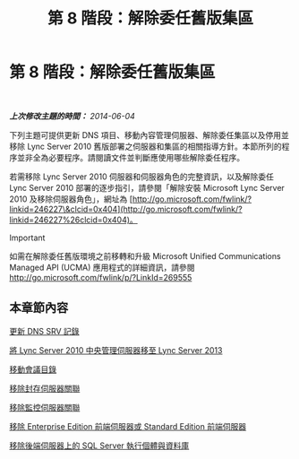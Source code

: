 ﻿---
title: 第 8 階段：解除委任舊版集區
TOCTitle: 第 8 階段：解除委任舊版集區
ms:assetid: 1c68e5d8-fb5f-45e6-b6e3-27f5e830c966
ms:mtpsurl: https://technet.microsoft.com/zh-tw/library/JJ204724(v=OCS.15)
ms:contentKeyID: 49290267
ms.date: 08/10/2015
mtps_version: v=OCS.15
ms.translationtype: HT
---

# 第 8 階段：解除委任舊版集區

 

_**上次修改主題的時間：** 2014-06-04_

下列主題可提供更新 DNS 項目、移動內容管理伺服器、解除委任集區以及停用並移除 Lync Server 2010 舊版部署之伺服器和集區的相關指導方針。本節所列的程序並非全為必要程序。請閱讀文件並判斷應使用哪些解除委任程序。

若需移除 Lync Server 2010 伺服器和伺服器角色的完整資訊，以及解除委任 Lync Server 2010 部署的逐步指引，請參閱「解除安裝 Microsoft Lync Server 2010 及移除伺服器角色」，網址為 [http://go.microsoft.com/fwlink/?linkid=246227\&clcid=0x404](http://go.microsoft.com/fwlink/?linkid=246227%26clcid=0x404)。

> [!IMPORTANT]  
> 如需在解除委任舊版環境之前移轉和升級 Microsoft Unified Communications Managed API (UCMA) 應用程式的詳細資訊，請參閱 <a href="http://go.microsoft.com/fwlink/p/?linkid=269555">http://go.microsoft.com/fwlink/p/?LinkId=269555</a>



## 本章節內容

   [更新 DNS SRV 記錄](update-dns-srv-records.md)

   [將 Lync Server 2010 中央管理伺服器移至 Lync Server 2013](move-the-lync-server-2010-central-management-server-to-lync-server-2013.md)

   [移動會議目錄](move-lync-server-2010-conference-directories-to-lync-server-2013.md)

   [移除封存伺服器關聯](remove-the-archiving-server-association.md)

   [移除監控伺服器關聯](remove-the-monitoring-server-association.md)

   [移除 Enterprise Edition 前端伺服器或 Standard Edition 前端伺服器](remove-the-enterprise-edition-front-end-server-or-standard-edition-front-end-server.md)

   [移除後端伺服器上的 SQL Server 執行個體與資料庫](remove-sql-server-instances-and-databases-on-the-back-end-server.md)

